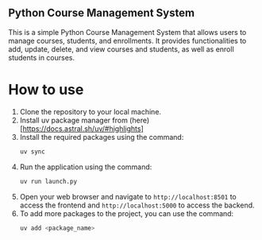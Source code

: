 ## Python Course Management System

This is a simple Python Course Management System that allows users to manage courses, students, and enrollments. It provides functionalities to add, update, delete, and view courses and students, as well as enroll students in courses.

# How to use

1. Clone the repository to your local machine.
2. Install uv package manager from (here)[https://docs.astral.sh/uv/#highlights]
3. Install the required packages using the command:
   ```bash
   uv sync
4. Run the application using the command:
   ```bash
   uv run launch.py
5. Open your web browser and navigate to `http://localhost:8501` to access the frontend and `http://localhost:5000` to access the backend.
6. To add more packages to the project, you can use the command:
   ```bash
   uv add <package_name>
   ```